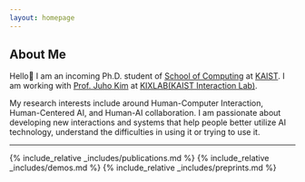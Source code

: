 ```yaml
---
layout: homepage
---
```


## About Me

Hello👋  I am an incoming Ph.D. student of [School of Computing](http://cs.kaist.ac.kr/) at [KAIST](https://www.kaist.ac.kr/en/).
I am working with [Prof. Juho Kim](https://juhokim.com/) at [KIXLAB(KAIST Interaction Lab)](https://www.kixlab.org/). 

My research interests include around Human-Computer Interaction, Human-Centered AI, and Human-AI collaboration. 
I am passionate about developing new interactions and systems that help people better utilize AI technology, understand the difficulties in using it or trying to use it.

---

<!-- ## Research Interests

- **Computer Vision:** image recognition, image generation, video captioning
- **Machine Learning:** meta-learning, incremental learning, transfer learning

## News

- **[Feb. 2020]** Our paper about incremental learning is accepted to CVPR 2020.
- **[Feb. 2020]** We will host the ACM Multimedia Asia 2020 conference in Singapore!
- **[Sept. 2019]** Our paper about few-shot learning is accepted to NeurIPS 2019.
- **[Mar. 2019]** Our paper about few-shot learning is accepted to CVPR 2019. -->

{% include_relative _includes/publications.md %}
{% include_relative _includes/demos.md %}
{% include_relative _includes/preprints.md %}
